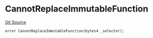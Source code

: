 # CannotReplaceImmutableFunction
[Git Source](https://github.com/thrackle-io/tron/blob/e7ccb5e31cec6bae24fd2e457f70702e05f2d4b6/src/client/token/handler/diamond/HandlerDiamondLib.sol)


```solidity
error CannotReplaceImmutableFunction(bytes4 _selector);
```

